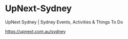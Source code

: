 # UpNext-Sydney
UpNext Sydney | Sydney Events, Activities &amp; Things To Do

https://upnext.com.au/sydney
